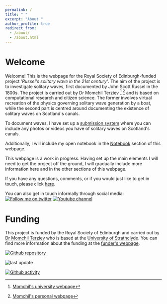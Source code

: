 ```yaml
---
permalink: /
title: " "
excerpt: "About "
author_profile: true
redirect_from: 
  - /about/
  - /about.html
---
```




<div id="google_translate_element" class="text-right"></div><script>

function googleTranslateElementInit() {

new google.translate.TranslateElement({

pageLanguage: 'en'
  
  

}, 'google_translate_element');

}

</script>
<script src="//translate.google.com/translate_a/element.js?cb=googleTranslateElementInit"></script>

# Welcome

Welcome! This is the webpage for the Royal Society of Edinburgh-funded project '_Russel's solitary wave in the 21st century'_. The aim of the project is to investigate solitary waves, first documented by John Scott Russel in the 1800s. The project is carried out by Dr Momchil Terziev [^1] [^2] and is based on computational research and citizen science. The former involves virtual recreation of the physics governing solitary wave generation by a boat, while the second part is centred around documenting the existence of solitary waves on Scotland's canals. 

To document waves, I have set up a [submission system](/submit-data/) where you can include any photos or videos you have of solitary waves on Scotland's canals. 

Additionally, I will include my open notebook in the [Notebook](/notebook/) section of this webpage. 

This webpage is a work in progress. Having set up the main elements I will need to get the project off the ground, I will gradually include more information here and in the other sections of this webpage. 

If you have any questions, comments, or if you would just like to get in touch, please click [here](/get-in-touch/). 

You can also get in touch informally through social media: <a href="https://twitter.com/m_terziev"><img alt="Follow me on twitter" src="https://img.shields.io/twitter/follow/m_terziev?style=social"></a>
  <a href="https://www.youtube.com/channel/UCPH-4CNVrmbyaMG7hArKsXw"><img alt="Youtube channel" src="https://img.shields.io/youtube/channel/views/UCPH-4CNVrmbyaMG7hArKsXw?style=social" href="https://www.youtube.com/channel/UCPH-4CNVrmbyaMG7hArKsXw"></a>

# Funding

This project is funded by the Royal Society of Edinburgh and carried out by [Dr Momchil Terziev](https://momchil-terziev.github.io/) who is based at the [University of Strathclyde](https://pureportal.strath.ac.uk/en/persons/momchil-terziev). You can find more information about the funding at the [funder's webpage](https://rse.org.uk/37-researchers-supported-by-rse-awards/).

<a href="https://github.com/scottish-solitary-waves/scottish-solitary-waves.github.io"><img alt="Github repository" src="https://img.shields.io/website?up_message=online&url=https%3A%2F%2Fscottish-solitary-waves.github.io%2F"></a>

<img alt="last update" src="https://img.shields.io/github/last-commit/scottish-solitary-waves/scottish-solitary-waves.github.io?label=last%20update">

<a href="https://img.shields.io/github/commit-activity/m/scottish-solitary-waves/scottish-solitary-waves.github.io"><img alt="Github activity" src="https://img.shields.io/github/commit-activity/m/scottish-solitary-waves/scottish-solitary-waves.github.io"></a>

[^1]: [Momchil's university webpage](https://pureportal.strath.ac.uk/en/persons/momchil-terziev/)

[^2]: [Momchil's personal webpage](https://momchil-terziev.github.io/)
